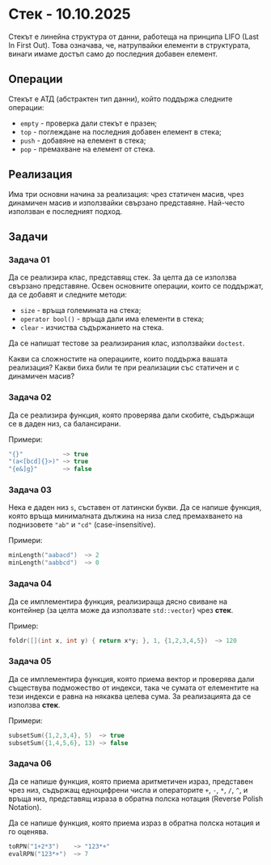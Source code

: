 # Стек - 10.10.2025

Стекът е линейна структура от данни, работеща на принципа LIFO (Last In First Out).
Това означава, че, натрупвайки елементи в структурата, винаги имаме
достъп само до последния добавен елемент.

## Операции

Стекът е АТД (абстрактен тип данни), който поддържа следните операции:

- `empty` - проверка дали стекът е празен;
- `top` - поглеждане на последния добавен елемент в стека;
- `push` - добавяне на елемент в стека;
- `pop` - премахване на елемент от стека.

## Реализация

Има три основни начина за реализация: чрез статичен масив,
чрез динамичен масив и използвайки свързано представяне.
Най-често използван е последният подход.

## Задачи

### Задача 01

Да се реализира клас, представящ стек. За целта да се използва
свързано представяне. Освен основните операции, които се поддържат,
да се добавят и следните методи:

- `size` - връща големината на стека;
- `operator bool()` - връща дали има елементи в стека;
- `clear` - изчиства съдържанието на стека.

Да се напишат тестове за реализирания клас, използвайки `doctest`.

Какви са сложностите на операциите, които поддържа вашата реализация?
Какви биха били те при реализации със статичен и с динамичен масив?

### Задача 02

Да се реализира функция, която проверява дали скобите, съдържащи се
в даден низ, са балансирани.

Примери:

```cpp
"{}"           ~> true
"(a<[bcd]{}>)" ~> true
"{e&]g}"       ~> false
```

### Задача 03

Нека е даден низ `s`, съставен от латински букви.
Да се напише функция, която връща минималната дължина
на низа след премахването на поднизовете `"ab"` и `"cd"`
(case-insensitive).

Примери:

```cpp
minLength("aabacd")  ~> 2
minLength("aabbcd")  ~> 0
```

### Задача 04

Да се имплементира функция, реализираща дясно свиване на контейнер
(за целта може да използвате `std::vector`) чрез **стек**.

Пример:

```cpp
foldr([](int x, int y) { return x*y; }, 1, {1,2,3,4,5})  ~> 120
```

### Задача 05

Да се имплементира функция, която приема вектор и проверява
дали съществува подможество от индекси, така че сумата
от елементите на тези индекси е равна на някаква целева сума.
За реализацията да се използва **стек**.

Примери:

```cpp
subsetSum({1,2,3,4}, 5)  ~> true
subsetSum({1,4,5,6}, 13) ~> false
```

### Задача 06

Да се напише функция, която приема аритметичен израз,
представен чрез низ, съдържащ едноцифрени числа и операторите
`+`, `-`, `*`, `/`, `^`, и връща низ, представящ израза 
в обратна полска нотация (Reverse Polish Notation).

Да се напише функция, която приема израз в обратна
полска нотация и го оценява.

```cpp
toRPN("1+2*3")    ~> "123*+"
evalRPN("123*+")  ~> 7
```
